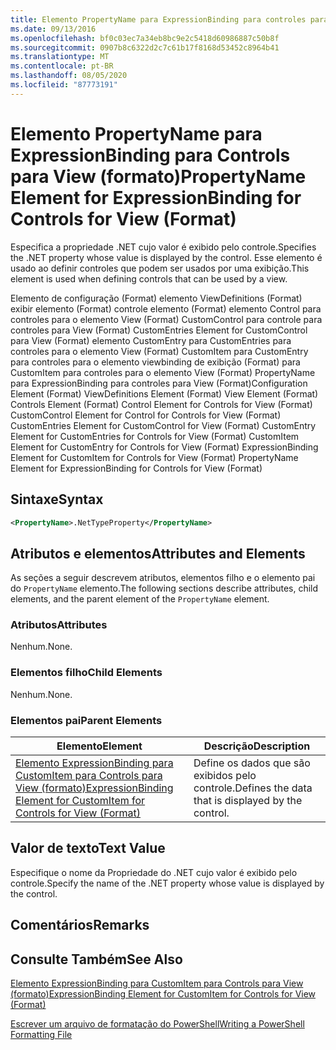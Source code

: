 ```yaml
---
title: Elemento PropertyName para ExpressionBinding para controles para View (Format) | Microsoft Docs
ms.date: 09/13/2016
ms.openlocfilehash: bf0c03ec7a34eb8bc9e2c5418d60986887c50b8f
ms.sourcegitcommit: 0907b8c6322d2c7c61b17f8168d53452c8964b41
ms.translationtype: MT
ms.contentlocale: pt-BR
ms.lasthandoff: 08/05/2020
ms.locfileid: "87773191"
---
```

# <a name="propertyname-element-for-expressionbinding-for-controls-for-view-format"></a><span data-ttu-id="48aee-102">Elemento PropertyName para ExpressionBinding para Controls para View (formato)</span><span class="sxs-lookup"><span data-stu-id="48aee-102">PropertyName Element for ExpressionBinding for Controls for View (Format)</span></span>

<span data-ttu-id="48aee-103">Especifica a propriedade .NET cujo valor é exibido pelo controle.</span><span class="sxs-lookup"><span data-stu-id="48aee-103">Specifies the .NET property whose value is displayed by the control.</span></span> <span data-ttu-id="48aee-104">Esse elemento é usado ao definir controles que podem ser usados por uma exibição.</span><span class="sxs-lookup"><span data-stu-id="48aee-104">This element is used when defining controls that can be used by a view.</span></span>

<span data-ttu-id="48aee-105">Elemento de configuração (Format) elemento ViewDefinitions (Format) exibir elemento (Format) controle elemento (Format) elemento Control para controles para o elemento View (Format) CustomControl para controle para controles para View (Format) CustomEntries Element for CustomControl para View (Format) elemento CustomEntry para CustomEntries para controles para o elemento View (Format) CustomItem para CustomEntry para controles para o elemento viewbinding de exibição (Format) para CustomItem para controles para o elemento View (Format) PropertyName para ExpressionBinding para controles para View (Format)</span><span class="sxs-lookup"><span data-stu-id="48aee-105">Configuration Element (Format) ViewDefinitions Element (Format) View Element (Format) Controls Element (Format) Control Element for Controls for View (Format) CustomControl Element for Control for Controls for View (Format) CustomEntries Element for CustomControl for View (Format) CustomEntry Element for CustomEntries for Controls for View (Format) CustomItem Element for CustomEntry for Controls for View (Format) ExpressionBinding Element for CustomItem for Controls for View (Format) PropertyName Element for ExpressionBinding for Controls for View (Format)</span></span>

## <a name="syntax"></a><span data-ttu-id="48aee-106">Sintaxe</span><span class="sxs-lookup"><span data-stu-id="48aee-106">Syntax</span></span>

```xml
<PropertyName>.NetTypeProperty</PropertyName>
```

## <a name="attributes-and-elements"></a><span data-ttu-id="48aee-107">Atributos e elementos</span><span class="sxs-lookup"><span data-stu-id="48aee-107">Attributes and Elements</span></span>

<span data-ttu-id="48aee-108">As seções a seguir descrevem atributos, elementos filho e o elemento pai do `PropertyName` elemento.</span><span class="sxs-lookup"><span data-stu-id="48aee-108">The following sections describe attributes, child elements, and the parent element of the `PropertyName` element.</span></span>

### <a name="attributes"></a><span data-ttu-id="48aee-109">Atributos</span><span class="sxs-lookup"><span data-stu-id="48aee-109">Attributes</span></span>

<span data-ttu-id="48aee-110">Nenhum.</span><span class="sxs-lookup"><span data-stu-id="48aee-110">None.</span></span>

### <a name="child-elements"></a><span data-ttu-id="48aee-111">Elementos filho</span><span class="sxs-lookup"><span data-stu-id="48aee-111">Child Elements</span></span>

<span data-ttu-id="48aee-112">Nenhum.</span><span class="sxs-lookup"><span data-stu-id="48aee-112">None.</span></span>

### <a name="parent-elements"></a><span data-ttu-id="48aee-113">Elementos pai</span><span class="sxs-lookup"><span data-stu-id="48aee-113">Parent Elements</span></span>

|<span data-ttu-id="48aee-114">Elemento</span><span class="sxs-lookup"><span data-stu-id="48aee-114">Element</span></span>|<span data-ttu-id="48aee-115">Descrição</span><span class="sxs-lookup"><span data-stu-id="48aee-115">Description</span></span>|
|-------------|-----------------|
|[<span data-ttu-id="48aee-116">Elemento ExpressionBinding para CustomItem para Controls para View (formato)</span><span class="sxs-lookup"><span data-stu-id="48aee-116">ExpressionBinding Element for CustomItem for Controls for View (Format)</span></span>](./expressionbinding-element-for-customitem-for-controls-for-view-format.md)|<span data-ttu-id="48aee-117">Define os dados que são exibidos pelo controle.</span><span class="sxs-lookup"><span data-stu-id="48aee-117">Defines the data that is displayed by the control.</span></span>|

## <a name="text-value"></a><span data-ttu-id="48aee-118">Valor de texto</span><span class="sxs-lookup"><span data-stu-id="48aee-118">Text Value</span></span>

<span data-ttu-id="48aee-119">Especifique o nome da Propriedade do .NET cujo valor é exibido pelo controle.</span><span class="sxs-lookup"><span data-stu-id="48aee-119">Specify the name of the .NET property whose value is displayed by the control.</span></span>

## <a name="remarks"></a><span data-ttu-id="48aee-120">Comentários</span><span class="sxs-lookup"><span data-stu-id="48aee-120">Remarks</span></span>

## <a name="see-also"></a><span data-ttu-id="48aee-121">Consulte Também</span><span class="sxs-lookup"><span data-stu-id="48aee-121">See Also</span></span>

[<span data-ttu-id="48aee-122">Elemento ExpressionBinding para CustomItem para Controls para View (formato)</span><span class="sxs-lookup"><span data-stu-id="48aee-122">ExpressionBinding Element for CustomItem for Controls for View (Format)</span></span>](./expressionbinding-element-for-customitem-for-controls-for-view-format.md)

[<span data-ttu-id="48aee-123">Escrever um arquivo de formatação do PowerShell</span><span class="sxs-lookup"><span data-stu-id="48aee-123">Writing a PowerShell Formatting File</span></span>](./writing-a-powershell-formatting-file.md)
